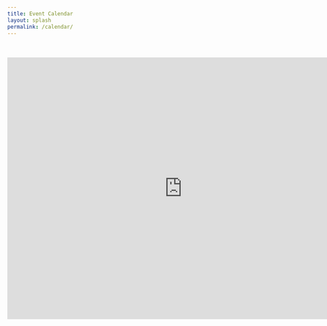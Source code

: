 ```yaml
---
title: Event Calendar
layout: splash
permalink: /calendar/
---
```

<!-- Google tag (gtag.js) -->
<script async src="https://www.googletagmanager.com/gtag/js?id=G-04ZQ48HPLD"></script>
<script>
  window.dataLayer = window.dataLayer || [];
  function gtag(){dataLayer.push(arguments);}
  gtag('js', new Date());

  gtag('config', 'G-04ZQ48HPLD');
</script>
<style>
.cal-container {
  max-width: 800px;
  margin: 0 auto;
}
</style>

<div class="cal-container">
<br>
<br>
<iframe src="https://calendar.google.com/calendar/embed?height=600&wkst=2&ctz=America%2FLos_Angeles&bgcolor=%238affff&title=The%20Bird%20Reno&showNav=0&showPrint=0&showTabs=0&showCalendars=0&src=dGhlYmx1ZWJpcmRyZW5vQGdtYWlsLmNvbQ&color=%23039BE5" style="border-width:0" width="800" height="600" frameborder="0" scrolling="no"></iframe>
</div>
